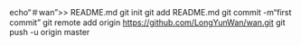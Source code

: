 echo“＃wan”>> README.md 
git init 
git add README.md 
git commit -m“first commit” 
git remote add origin https://github.com/LongYunWan/wan.git
 git push -u origin master
